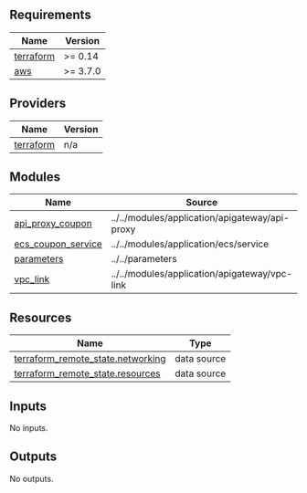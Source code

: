 <!-- BEGIN_TF_DOCS -->
## Requirements

| Name | Version |
|------|---------|
| <a name="requirement_terraform"></a> [terraform](#requirement\_terraform) | >= 0.14 |
| <a name="requirement_aws"></a> [aws](#requirement\_aws) | >= 3.7.0 |

## Providers

| Name | Version |
|------|---------|
| <a name="provider_terraform"></a> [terraform](#provider\_terraform) | n/a |

## Modules

| Name | Source | Version |
|------|--------|---------|
| <a name="module_api_proxy_coupon"></a> [api\_proxy\_coupon](#module\_api\_proxy\_coupon) | ../../modules/application/apigateway/api-proxy |  |
| <a name="module_ecs_coupon_service"></a> [ecs\_coupon\_service](#module\_ecs\_coupon\_service) | ../../modules/application/ecs/service |  |
| <a name="module_parameters"></a> [parameters](#module\_parameters) | ../../parameters |  |
| <a name="module_vpc_link"></a> [vpc\_link](#module\_vpc\_link) | ../../modules/application/apigateway/vpc-link |  |

## Resources

| Name | Type |
|------|------|
| [terraform_remote_state.networking](https://registry.terraform.io/providers/hashicorp/terraform/latest/docs/data-sources/remote_state) | data source |
| [terraform_remote_state.resources](https://registry.terraform.io/providers/hashicorp/terraform/latest/docs/data-sources/remote_state) | data source |

## Inputs

No inputs.

## Outputs

No outputs.
<!-- END_TF_DOCS -->